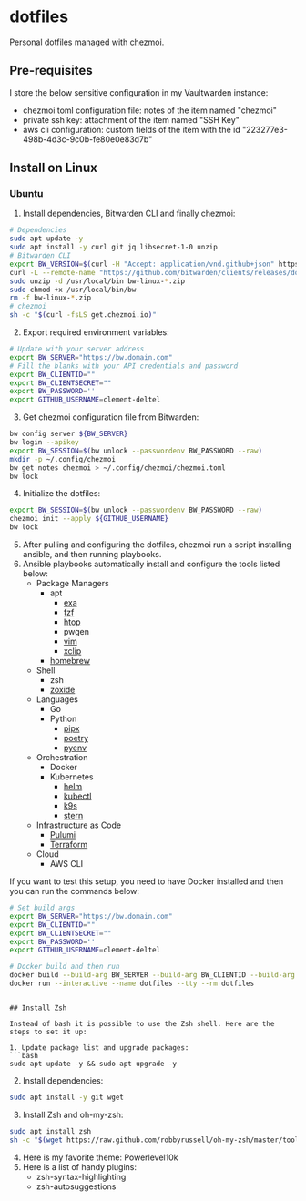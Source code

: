 # dotfiles

Personal dotfiles managed with [chezmoi][1].

## Pre-requisites

I store the below sensitive configuration in my Vaultwarden instance:

 - chezmoi toml configuration file: notes of the item named "chezmoi"
 - private ssh key: attachment of the item named "SSH Key"
 - aws cli configuration: custom fields of the item with the id "223277e3-498b-4d3c-9c0b-fe80e0e83d7b"

## Install on Linux

### Ubuntu

1. Install dependencies, Bitwarden CLI and finally chezmoi:
```bash
# Dependencies
sudo apt update -y
sudo apt install -y curl git jq libsecret-1-0 unzip
# Bitwarden CLI
export BW_VERSION=$(curl -H "Accept: application/vnd.github+json" https://api.github.com/repos/bitwarden/clients/releases | jq  -r 'sort_by(.published_at) | reverse | .[].name | select( index("CLI") )' | sed "s:.*CLI v::" | head -n 1)
curl -L --remote-name "https://github.com/bitwarden/clients/releases/download/cli-v${BW_VERSION}/bw-linux-${BW_VERSION}.zip"
sudo unzip -d /usr/local/bin bw-linux-*.zip
sudo chmod +x /usr/local/bin/bw
rm -f bw-linux-*.zip
# chezmoi
sh -c "$(curl -fsLS get.chezmoi.io)"
```

2. Export required environment variables:
```bash
# Update with your server address
export BW_SERVER="https://bw.domain.com"
# Fill the blanks with your API credentials and password
export BW_CLIENTID=""
export BW_CLIENTSECRET=""
export BW_PASSWORD=''
export GITHUB_USERNAME=clement-deltel
```

3. Get chezmoi configuration file from Bitwarden:
```bash
bw config server ${BW_SERVER}
bw login --apikey
export BW_SESSION=$(bw unlock --passwordenv BW_PASSWORD --raw)
mkdir -p ~/.config/chezmoi
bw get notes chezmoi > ~/.config/chezmoi/chezmoi.toml
bw lock
```

4. Initialize the dotfiles:
```bash
export BW_SESSION=$(bw unlock --passwordenv BW_PASSWORD --raw)
chezmoi init --apply ${GITHUB_USERNAME}
bw lock
```

5. After pulling and configuring the dotfiles, chezmoi run a script installing ansible, and then running playbooks.
6. Ansible playbooks automatically install and configure the tools listed below:
    - Package Managers
      - apt
        - [exa][2]
        - [fzf][3]
        - [htop][4]
        - pwgen
        - [vim][5]
        - [xclip][6]
      - [homebrew][7]
    - Shell
      - zsh
      - [zoxide][8]
    - Languages
      - Go
      - Python
        - [pipx][9]
        - [poetry][10]
        - [pyenv][11]
    - Orchestration
      - Docker
      - Kubernetes
        - [helm][12]
        - [kubectl][13]
        - [k9s][14]
        - [stern][15]
    - Infrastructure as Code
      - [Pulumi][16]
      - [Terraform][17]
    - Cloud
      - AWS CLI

If you want to test this setup, you need to have Docker installed and then you can run the commands below:
```bash
# Set build args
export BW_SERVER="https://bw.domain.com"
export BW_CLIENTID=""
export BW_CLIENTSECRET=""
export BW_PASSWORD=''
export GITHUB_USERNAME=clement-deltel

# Docker build and then run
docker build --build-arg BW_SERVER --build-arg BW_CLIENTID --build-arg BW_CLIENTSECRET --build-arg BW_PASSWORD --build-arg GITHUB_USERNAME --file docker/linux/Dockerfile --tag dotfiles docker/linux/
docker run --interactive --name dotfiles --tty --rm dotfiles
```
```

## Install Zsh

Instead of bash it is possible to use the Zsh shell. Here are the steps to set it up:

1. Update package list and upgrade packages:
```bash
sudo apt update -y && sudo apt upgrade -y
```

2. Install dependencies:
```bash
sudo apt install -y git wget
```

3. Install Zsh and oh-my-zsh:
```bash
sudo apt install zsh
sh -c "$(wget https://raw.github.com/robbyrussell/oh-my-zsh/master/tools/install.sh -O -)"
```

4. Here is my favorite theme: Powerlevel10k
5. Here is a list of handy plugins:
   - zsh-syntax-highlighting
   - zsh-autosuggestions

[1]:https://www.chezmoi.io
[2]:https://github.com/ogham/exa
[3]:https://github.com/junegunn/fzf
[4]:https://github.com/htop-dev/htop
[5]:https://github.com/vim/vim
[6]:https://github.com/astrand/xclip
[7]:https://github.com/Homebrew/brew
[8]:https://github.com/ajeetdsouza/zoxide
[9]:https://github.com/pypa/pipx
[10]:https://github.com/python-poetry/poetry
[11]:https://github.com/pyenv/pyenv
[12]:https://github.com/helm/helm
[13]:https://github.com/kubernetes/kubectl
[14]:https://github.com/derailed/k9s
[15]:https://github.com/stern/stern
[16]:https://github.com/pulumi/pulumi
[17]:https://github.com/hashicorp/terraform
